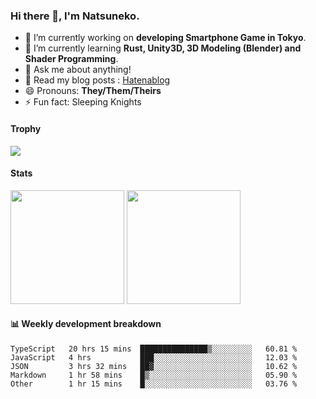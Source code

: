### Hi there 👋, I'm Natsuneko.

<!--
**mika-f/mika-f** is a ✨ _special_ ✨ repository because its `README.md` (this file) appears on your GitHub profile.

Here are some ideas to get you started:

- 🔭 I’m currently working on ...
- 🌱 I’m currently learning ...
- 👯 I’m looking to collaborate on ...
- 🤔 I’m looking for help with ...
- 💬 Ask me about ...
- 📫 How to reach me: ...
- 😄 Pronouns: ...
- ⚡ Fun fact: ...
-->

- 🔭 I’m currently working on **developing Smartphone Game in Tokyo**.
- 🌱 I’m currently learning **Rust, Unity3D, 3D Modeling (Blender) and Shader Programming**.
- 💬 Ask me about anything!
- 📝 Read my blog posts : [Hatenablog](https://mikazuki.hatenablog.jp/)
- 😄 Pronouns: **They/Them/Theirs**
- ⚡ Fun fact: Sleeping Knights

#### Trophy

<img src="https://github-profile-trophy.vercel.app/?username=mika-f&no-frame=true&row=1&column=6" />

#### Stats

<p>
  <img src="https://github-readme-stats.vercel.app/api?username=mika-f" height="182" />
  <img src="https://github-readme-stats.vercel.app/api/top-langs/?username=mika-f&layout=compact" height="182" />
</p>


#### 📊 Weekly development breakdown

<!--START_SECTION:waka-->
```text
TypeScript   20 hrs 15 mins  ███████████████▒░░░░░░░░░   60.81 % 
JavaScript   4 hrs           ███░░░░░░░░░░░░░░░░░░░░░░   12.03 % 
JSON         3 hrs 32 mins   ██▓░░░░░░░░░░░░░░░░░░░░░░   10.62 % 
Markdown     1 hr 58 mins    █▒░░░░░░░░░░░░░░░░░░░░░░░   05.90 % 
Other        1 hr 15 mins    █░░░░░░░░░░░░░░░░░░░░░░░░   03.76 % 
```
<!--END_SECTION:waka-->
